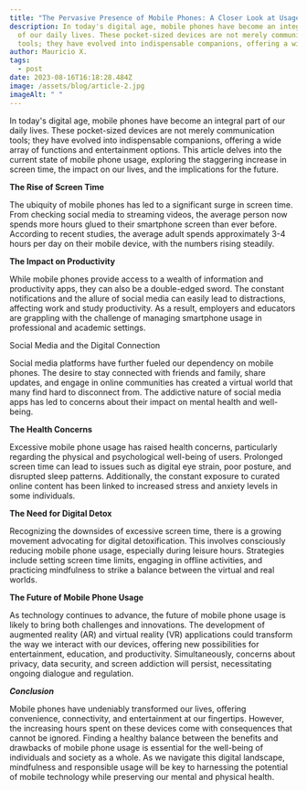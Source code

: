 ```yaml
---
title: "The Pervasive Presence of Mobile Phones: A Closer Look at Usage Trends"
description: In today's digital age, mobile phones have become an integral part
  of our daily lives. These pocket-sized devices are not merely communication
  tools; they have evolved into indispensable companions, offering a wide...
author: Mauricio X.
tags:
  - post
date: 2023-08-16T16:18:28.484Z
image: /assets/blog/article-2.jpg
imageAlt: " "
---
```

<!--StartFragment-->

In today's digital age, mobile phones have become an integral part of our daily lives. These pocket-sized devices are not merely communication tools; they have evolved into indispensable companions, offering a wide array of functions and entertainment options. This article delves into the current state of mobile phone usage, exploring the staggering increase in screen time, the impact on our lives, and the implications for the future.

**The Rise of Screen Time**

The ubiquity of mobile phones has led to a significant surge in screen time. From checking social media to streaming videos, the average person now spends more hours glued to their smartphone screen than ever before. According to recent studies, the average adult spends approximately 3-4 hours per day on their mobile device, with the numbers rising steadily.

**The Impact on Productivity**

While mobile phones provide access to a wealth of information and productivity apps, they can also be a double-edged sword. The constant notifications and the allure of social media can easily lead to distractions, affecting work and study productivity. As a result, employers and educators are grappling with the challenge of managing smartphone usage in professional and academic settings.

Social Media and the Digital Connection

Social media platforms have further fueled our dependency on mobile phones. The desire to stay connected with friends and family, share updates, and engage in online communities has created a virtual world that many find hard to disconnect from. The addictive nature of social media apps has led to concerns about their impact on mental health and well-being.

**The Health Concerns**

Excessive mobile phone usage has raised health concerns, particularly regarding the physical and psychological well-being of users. Prolonged screen time can lead to issues such as digital eye strain, poor posture, and disrupted sleep patterns. Additionally, the constant exposure to curated online content has been linked to increased stress and anxiety levels in some individuals.

**The Need for Digital Detox**

Recognizing the downsides of excessive screen time, there is a growing movement advocating for digital detoxification. This involves consciously reducing mobile phone usage, especially during leisure hours. Strategies include setting screen time limits, engaging in offline activities, and practicing mindfulness to strike a balance between the virtual and real worlds.

**The Future of Mobile Phone Usage**

As technology continues to advance, the future of mobile phone usage is likely to bring both challenges and innovations. The development of augmented reality (AR) and virtual reality (VR) applications could transform the way we interact with our devices, offering new possibilities for entertainment, education, and productivity. Simultaneously, concerns about privacy, data security, and screen addiction will persist, necessitating ongoing dialogue and regulation.

***Conclusion***

Mobile phones have undeniably transformed our lives, offering convenience, connectivity, and entertainment at our fingertips. However, the increasing hours spent on these devices come with consequences that cannot be ignored. Finding a healthy balance between the benefits and drawbacks of mobile phone usage is essential for the well-being of individuals and society as a whole. As we navigate this digital landscape, mindfulness and responsible usage will be key to harnessing the potential of mobile technology while preserving our mental and physical health.

<!--EndFragment-->